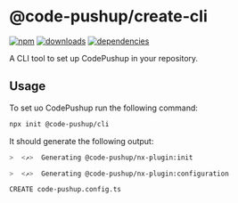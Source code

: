 # @code-pushup/create-cli

[![npm](https://img.shields.io/npm/v/%40code-pushup%2Fcreate-cli.svg)](https://www.npmjs.com/package/@code-pushup/create-cli)
[![downloads](https://img.shields.io/npm/dm/%40code-pushup%2Fcreate-cli)](https://npmtrends.com/@code-pushup/create-cli)
[![dependencies](https://img.shields.io/librariesio/release/npm/%40code-pushup/create-cli)](https://www.npmjs.com/package/@code-pushup/create-cli?activeTab=dependencies)

A CLI tool to set up CodePushup in your repository.

## Usage

To set uo CodePushup run the following command:

```bash
npx init @code-pushup/cli
```

It should generate the following output:

```bash
>  <↗>  Generating @code-pushup/nx-plugin:init

>  <↗>  Generating @code-pushup/nx-plugin:configuration

CREATE code-pushup.config.ts
```
